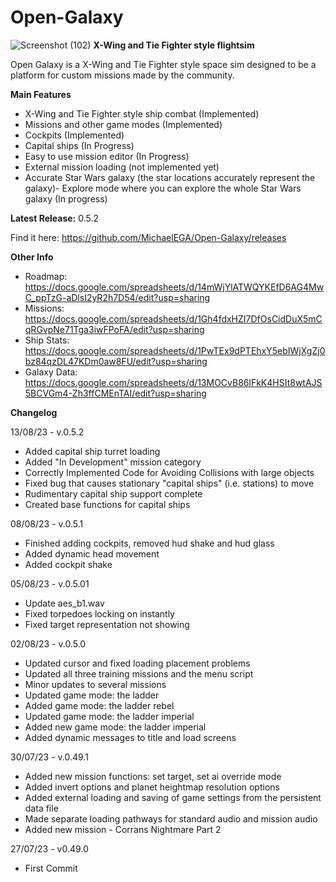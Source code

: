 # Open-Galaxy
![Screenshot (102)](https://github.com/MichaelEGA/Open-Galaxy/assets/67586167/bfaaffc9-1d2f-484a-8f20-c833c434699c)
**X-Wing and Tie Fighter style flightsim**

Open Galaxy is a X-Wing and Tie Fighter style space sim designed to be a platform for custom missions made by the community. 

**Main Features**

  - X-Wing and Tie Fighter style ship combat (Implemented)
  - Missions and other game modes (Implemented)
  - Cockpits (Implemented)
  - Capital ships (In Progress)
  - Easy to use mission editor (In Progress)
  - External mission loading (not implemented yet)
  - Accurate Star Wars galaxy (the star locations accurately represent the galaxy)- Explore mode where you can explore the whole Star Wars galaxy (In progress)

**Latest Release:** 0.5.2

Find it here: https://github.com/MichaelEGA/Open-Galaxy/releases

**Other Info**

  - Roadmap: https://docs.google.com/spreadsheets/d/14mWjYlATWQYKEfD6AG4MwC_ppTzG-aDlsI2yR2h7D54/edit?usp=sharing
  - Missions: https://docs.google.com/spreadsheets/d/1Gh4fdxHZI7DfOsCidDuX5mCqRGvpNe71Tga3iwFPoFA/edit?usp=sharing
  - Ship Stats: https://docs.google.com/spreadsheets/d/1PwTEx9dPTEhxY5ebIWjXgZj0bz84qzDL47KDm0aw8FU/edit?usp=sharing
  - Galaxy Data: https://docs.google.com/spreadsheets/d/13MOCvB86lFkK4HSIt8wtAJS5BCVGm4-Zh3ffCMEnTAI/edit?usp=sharing


**Changelog**

13/08/23 - v.0.5.2
  - Added capital ship turret loading
  - Added "In Development" mission category
  - Correctly Implemented Code for Avoiding Collisions with large objects
  - Fixed bug that causes stationary "capital ships" (i.e. stations) to move
  - Rudimentary capital ship support complete
  - Created base functions for capital ships

08/08/23 - v.0.5.1
  - Finished adding cockpits, removed hud shake and hud glass
  - Added dynamic head movement
  - Added cockpit shake

05/08/23 - v.0.5.01
  - Update aes_b1.wav
  - Fixed torpedoes locking on instantly
  - Fixed target representation not showing

02/08/23 - v.0.5.0
  - Updated cursor and fixed loading placement problems
  - Updated all three training missions and the menu script
  - Minor updates to several missions
  - Updated game mode: the ladder
  - Added game mode: the ladder rebel
  - Updated game mode: the ladder imperial
  - Added new game mode: the ladder imperial
  - Added dynamic messages to title and load screens

30/07/23 - v.0.49.1
  - Added new mission functions: set target, set ai override mode
  - Added invert options and planet heightmap resolution options
  - Added external loading and saving of game settings from the persistent data file
  - Made separate loading pathways for standard audio and mission audio
  - Added new mission - Corrans Nightmare Part 2

27/07/23 - v0.49.0
  - First Commit
